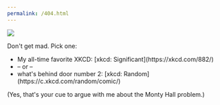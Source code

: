 ```yaml
---
permalink: /404.html
---
```


<img src="https://imgs.xkcd.com/comics/not_available.png">

  <p>Don't get mad. Pick one:</p>

  <ul>
  <li>My all-time favorite XKCD:  [xkcd: Significant](https://xkcd.com/882/)</li>
  <li> – or –</li>  
  <li>what's behind door number 2: [xkcd: Random](https://c.xkcd.com/random/comic/)</li>
  </ul>
  
  (Yes, that's your cue to argue with me about the Monty Hall problem.)
